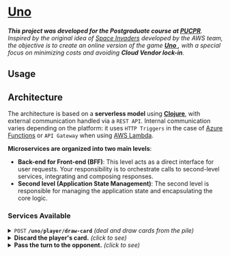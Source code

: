 # [Uno](https://en.wikipedia.org/wiki/Uno_(card_game))

_**This project was developed for the Postgraduate course at [PUCPR](https://www.pucpr.br)**. Inspired by the original idea of ​​[Space Invaders](https://jay-ithiel.github.io/space_invaders) developed by the AWS team, the objective is to create an online version of the game [**Uno** ](https://en.wikipedia.org/wiki/Uno_(card_game)), with a special focus on minimizing costs and avoiding **Cloud Vendor lock-in**._

## Usage

## Architecture

The architecture is based on a **serverless model** using [**Clojure**](https://clojure.org), with external communication handled via a `REST API`. Internal communication varies depending on the platform: it uses `HTTP Triggers` in the case of [Azure Functions](https://azure.microsoft.com/en-us/products/functions) or `API Gateway` when using [AWS Lambda](https://aws.amazon.com/lambda).

**Microservices are organized into two main levels**:

- **Back-end for Front-end (BFF)**:
This level acts as a direct interface for user requests. Your responsibility is to orchestrate calls to second-level services, integrating and composing responses.
- **Second level (Application State Management)**:
The second level is responsible for managing the application state and encapsulating the core logic.

### Services Available

<details>
  <summary><code>POST</code> <code><b>/uno/player/draw-card</b></code> <i>(deal and draw cards from the pile)</i></summary>

```mermaid
flowchart LR
    U((begin)) -->|<b>POST</b> <i>/uno/security/refresh-token</i>| S[security]
    S -.-> DS[(security)]
    U -->|<b>POST</b> <i>/uno/player/draw-card</i>| DCB[<b>draw-card-bff</b>]
    DCB --> SPC(pile-card)
    SNT(dealer) -.->|Query/update the last card.| DLC[(last-card)]
    SPC --> SPH(player)
    SPC --> SNT
    SNT -.->|Update the hand.| DOH[(opponent-hand)]
    SPC -.->|Query/Update the pile.| DPC[(pile-card)]
    SPH -.->|Update the hand.| DPH[(player-hand)]
    style DCB color:#fff,fill:green;
    style U color:#fff,fill:#000,stroke:#000;
    classDef second color:#fff,fill:red;
    class SNT,SPC,SPH second;
```

#### Parameters

> | name          |  type              | data type    | description     |
> |---------------|--------------------|--------------|-----------------|
> | authorization | headers (required) | bearer token | Security token. |

#### Responses

> | http code | content-type       | response                                  |
> |-----------|--------------------|-------------------------------------------|
> | `200`     | `application/json` | Returns the player's cards and last card. |
> | `401`     | `application/json` | Invalid authentication.                   |
> | `409`     | `application/json` | Invalid play.                             |

#### Example cURL

> ```javascript
>  curl --request POST '{{uno}}/uno/player/draw-card' \
>  --header 'Authorization: {{authorization}}'
> ```

</details>

<details>
  <summary><b>Discard the player's card.</b> <i>(click to see)</i></summary>

```mermaid
flowchart TD
    U((begin)) -->|<b>POST</b> <i>/uno/security/refresh-token</i>| Z[security]
    U -->|<b>POST</b> <i>/uno/player/discard-card/:card</i>| FB[<b>discard-card-bff</b>]
    FB --> SC(player-hand)
    SA(next-turn) -.->|Validates the informed card and updates the last card.| HLC[(last-card)]
    SA -.->|Query/Update the hand.| HOH[(opponent-hand)]
    SB(pile-card)  -.->|Update the pile.| HPC[(pile-card)]
    SC -.->|Validates the informed card and updates the hand.| HPH[(player-hand)]
    SA -->|If there is no card.| SB
    SC -->|Check the opponent's move.| SA
    classDef first color:#fff,fill:green;
    classDef second color:#fff,fill:red;
    style U  color:#fff,fill:#000,stroke:#000;
    class FB first;
    class SA,SB,SC second;
```
</details>

<details>
  <summary><b>Pass the turn to the opponent.</b> <i>(click to see)</i></summary>

```mermaid
flowchart TD
    U((begin)) -->|<b>POST</b> <i>/uno/security/refresh-token</i>| Z[security]
    U -->|<b>POST</b> <i>/uno/player/pass-turn</i>| FD[<b>pass-turn-bff</b>]
    FD --> SA(next-turn)
    SA -.->|Update the last card.| HLC[(last-card)]
    SA -.->|Query/Update the hand.| HOH[(opponent-hand)]
    SB(pile-card) -.->|Update the pile.| HPC[(pile-card)]
    SA -.->|If there is no card.| SB
    classDef first color:#fff,fill:green;
    classDef second color:#fff,fill:red;
    style U  color:#fff,fill:#000,stroke:#000;
    class FB,FC,FD first;
    class SA,SB,SC second;
```
</details>
